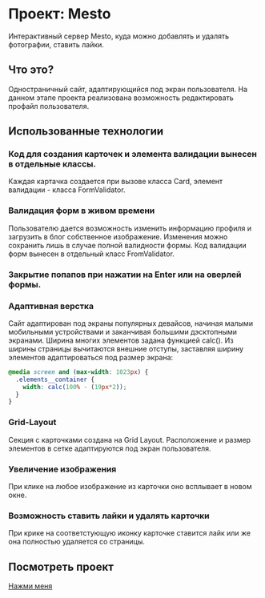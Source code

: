 # Проект: Mesto

Интерактивный сервер Mesto, куда можно добавлять и удалять фотографии, ставить лайки. 

## Что это?

Одностраничный сайт, адаптирующийся под экран пользователя. 
На данном этапе проекта реализована возможность редактировать профайл пользователя.

##  Использованные технологии

### Код для создания карточек и элемента валидации вынесен в отдельные классы.

Каждая картачка создается при вызове класса Card, элемент валидации - класса FormValidator. 

### Валидация форм в живом времени

Пользователю дается возможность изменить информацию профиля и загрузить в блог собственное изображение.
Изменения можно сохранить лишь в случае полной валидности формы.
Код валидации форм вынесен в отдельный класс FromValidator.

### Закрытие попапов при нажатии на Enter или на оверлей формы.

### Адаптивная верстка

Сайт адаптирован под экраны популярных девайсов, начиная малыми мобильными устройствами и заканчивая большими дэсктопными экранами. 
Ширина многих элементов задана функцией calc(). Из ширины страницы вычитаются внешние отступы, заставляя ширину элементов адаптироваться под размер экрана:

```css
@media screen and (max-width: 1023px) {
  .elements__container {
    width: calc(100% - (19px*2));
  }
}
```

### Grid-Layout

Секция с карточками создана на Grid Layout. 
Расположение и размер элементов в сетке адаптируются под экран пользователя.

### Увеличение изображения

При клике на любое изображение из карточки оно всплывает в новом окне.

### Возможность ставить лайки и удалять карточки

При крике на соответстующую иконку карточке ставится лайк или же она полностью удаляется со страницы.

## Посмотреть проект

[Нажми меня](https://margof94.github.io/mesto/)